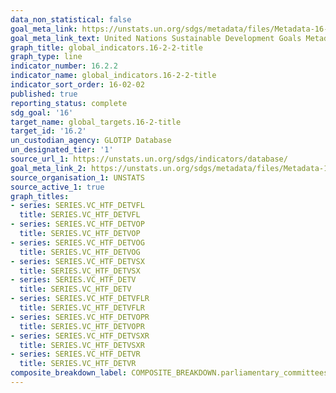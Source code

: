 ```yaml
---
data_non_statistical: false
goal_meta_link: https://unstats.un.org/sdgs/metadata/files/Metadata-16-02-02.pdf
goal_meta_link_text: United Nations Sustainable Development Goals Metadata (pdf 1361kB)
graph_title: global_indicators.16-2-2-title
graph_type: line
indicator_number: 16.2.2
indicator_name: global_indicators.16-2-2-title
indicator_sort_order: 16-02-02
published: true
reporting_status: complete
sdg_goal: '16'
target_name: global_targets.16-2-title
target_id: '16.2'
un_custodian_agency: GLOTIP Database
un_designated_tier: '1'
source_url_1: https://unstats.un.org/sdgs/indicators/database/
goal_meta_link_2: https://unstats.un.org/sdgs/metadata/files/Metadata-16-02-02.pdf
source_organisation_1: UNSTATS
source_active_1: true
graph_titles:
- series: SERIES.VC_HTF_DETVFL
  title: SERIES.VC_HTF_DETVFL
- series: SERIES.VC_HTF_DETVOP
  title: SERIES.VC_HTF_DETVOP
- series: SERIES.VC_HTF_DETVOG
  title: SERIES.VC_HTF_DETVOG
- series: SERIES.VC_HTF_DETVSX
  title: SERIES.VC_HTF_DETVSX
- series: SERIES.VC_HTF_DETV
  title: SERIES.VC_HTF_DETV
- series: SERIES.VC_HTF_DETVFLR
  title: SERIES.VC_HTF_DETVFLR
- series: SERIES.VC_HTF_DETVOPR
  title: SERIES.VC_HTF_DETVOPR
- series: SERIES.VC_HTF_DETVSXR
  title: SERIES.VC_HTF_DETVSXR
- series: SERIES.VC_HTF_DETVR
  title: SERIES.VC_HTF_DETVR
composite_breakdown_label: COMPOSITE_BREAKDOWN.parliamentary_committees
---
```

